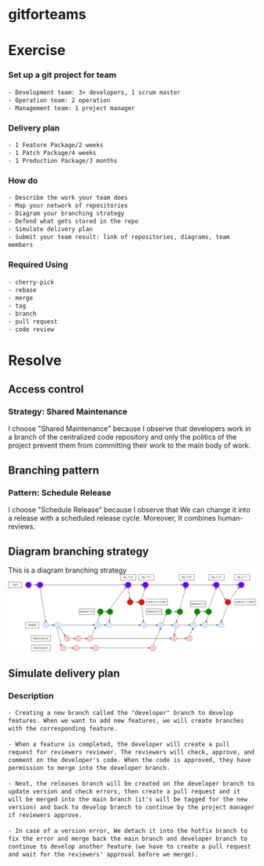 # gitforteams

# Exercise
### Set up a git project for team
    - Development team: 3+ developers, 1 scrum master
    - Operation team: 2 operation
    - Management team: 1 project manager
### Delivery plan
    - 1 Feature Package/2 weeks
    - 1 Patch Package/4 weeks
    - 1 Production Package/3 months
### How do
    - Describe the work your team does
    - Map your network of repositories
    - Diagram your branching strategy
    - Defend what gets stored in the repo
    - Simulate delivery plan
    - Submit your team result: link of repositories, diagrams, team members
### Required Using
    - cherry-pick
    - rebase
    - merge
    - tag
    - branch
    - pull request
    - code review

# Resolve

## Access control
### Strategy: Shared Maintenance
I choose "Shared Maintenance" because I observe that developers work in a branch of the centralized code repository and only the politics of the project prevent them from committing their work to the main body of work.
## Branching pattern
### Pattern: Schedule Release
I choose "Schedule Release" because I observe that We can change it into a release with a scheduled release cycle. Moreover, It combines human-reviews.
## Diagram branching strategy
This is a diagram branching strategy
<img src="Capture.png">

## Simulate delivery plan
### Description
    - Creating a new branch called the "developer" branch to develop features. When we want to add new features, we will create branches with the corresponding feature. 

    - When a feature is completed, the developer will create a pull request for reviewers reviewer. The reviewers will check, approve, and comment on the developer's code. When the code is approved, they have permission to merge into the developer branch. 

    - Next, the releases branch will be created on the developer branch to update version and check errors, then create a pull request and it will be merged into the main branch (it's will be tagged for the new version) and back to develop branch to continue by the project manager if reviewers approve.

    - In case of a version error, We detach it into the hotfix branch to fix the error and merge back the main branch and developer branch to continue to develop another feature (we have to create a pull request and wait for the reviewers' approval before we merge).